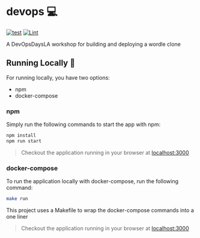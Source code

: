 # devops 💻

[![test](https://github.com/DevOpsDaysLA/devops/actions/workflows/test.yml/badge.svg)](https://github.com/DevOpsDaysLA/devops/actions/workflows/test.yml) [![Lint](https://github.com/DevOpsDaysLA/devops/actions/workflows/lint.yml/badge.svg)](https://github.com/DevOpsDaysLA/devops/actions/workflows/lint.yml)

A DevOpsDaysLA workshop for building and deploying a wordle clone

## Running Locally 🔨

For running locally, you have two options:

- npm
- docker-compose

### npm

Simply run the following commands to start the app with npm:

```bash
npm install
npm run start
```

> Checkout the application running in your browser at [localhost:3000](http://localhost:3000)

### docker-compose

To run the application locally with docker-compose, run the following command:

```bash
make run
```

This project uses a Makefile to wrap the docker-compose commands into a one liner

> Checkout the application running in your browser at [localhost:3000](http://localhost:3000)
